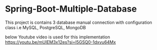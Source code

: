 # Spring-Boot-Multiple-Database
This project is contains 3 database manual connection with configuration class i.e MySQL, PostgreSQL, MongoDB

below Youtube video is used for this implementation
https://youtu.be/mUIEM3x12es?si=l5GSQ0-1dxvu64Mx